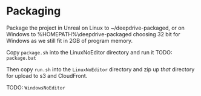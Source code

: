 # Packaging

Package the project in Unreal on Linux to ~/deepdrive-packaged, or on Windows to %HOMEPATH%\deepdrive-packaged
choosing 32 bit for Windows as we still fit in 2GB of program memory.

Copy `package.sh` into the LinuxNoEditor directory and run it 
TODO: `package.bat`

Then copy `run.sh` into the `LinuxNoEditor` directory and zip up _that_ directory for upload to
s3 and CloudFront.

TODO: `WindowsNoEditor`